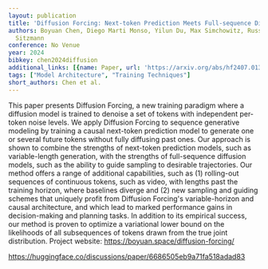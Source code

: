 ```yaml
---
layout: publication
title: 'Diffusion Forcing: Next-token Prediction Meets Full-sequence Diffusion'
authors: Boyuan Chen, Diego Marti Monso, Yilun Du, Max Simchowitz, Russ Tedrake, Vincent
  Sitzmann
conference: No Venue
year: 2024
bibkey: chen2024diffusion
additional_links: [{name: Paper, url: 'https://arxiv.org/abs/hf2407.01392'}]
tags: ["Model Architecture", "Training Techniques"]
short_authors: Chen et al.
---
```

This paper presents Diffusion Forcing, a new training paradigm where a diffusion model is trained to denoise a set of tokens with independent per-token noise levels. We apply Diffusion Forcing to sequence generative modeling by training a causal next-token prediction model to generate one or several future tokens without fully diffusing past ones. Our approach is shown to combine the strengths of next-token prediction models, such as variable-length generation, with the strengths of full-sequence diffusion models, such as the ability to guide sampling to desirable trajectories. Our method offers a range of additional capabilities, such as (1) rolling-out sequences of continuous tokens, such as video, with lengths past the training horizon, where baselines diverge and (2) new sampling and guiding schemes that uniquely profit from Diffusion Forcing's variable-horizon and causal architecture, and which lead to marked performance gains in decision-making and planning tasks. In addition to its empirical success, our method is proven to optimize a variational lower bound on the likelihoods of all subsequences of tokens drawn from the true joint distribution. Project website: https://boyuan.space/diffusion-forcing/

https://huggingface.co/discussions/paper/6686505eb9a71fa518adad83